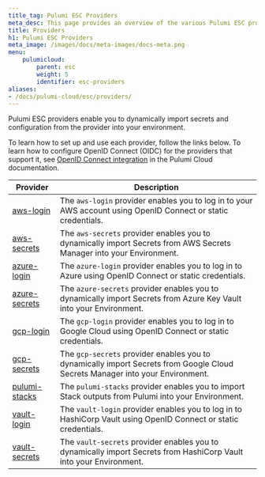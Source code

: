 ```yaml
---
title_tag: Pulumi ESC Providers
meta_desc: This page provides an overview of the various Pulumi ESC providers.
title: Providers
h1: Pulumi ESC Providers
meta_image: /images/docs/meta-images/docs-meta.png
menu:
    pulumicloud:
        parent: esc
        weight: 5
        identifier: esc-providers
aliases:
- /docs/pulumi-cloud/esc/providers/
---
```


Pulumi ESC providers enable you to dynamically import secrets and configuration from the provider into your environment.

To learn how to set up and use each provider, follow the links below. To learn how to configure OpenID Connect (OIDC) for the providers that support it, see [OpenID Connect integration](/docs/pulumi-cloud/oidc/) in the Pulumi Cloud documentation.

| Provider                                                         | Description                                                                                                                   |
|------------------------------------------------------------------|-------------------------------------------------------------------------------------------------------------------------------|
| [aws-login](/docs/pulumi-cloud/esc/providers/aws-login/)         | The `aws-login` provider enables you to log in to your AWS account using OpenID Connect or static credentials.                |
| [aws-secrets](/docs/pulumi-cloud/esc/providers/aws-secrets/)     | The `aws-secrets` provider enables you to dynamically import Secrets from AWS Secrets Manager into your Environment.          |
| [azure-login](/docs/pulumi-cloud/esc/providers/azure-login/)     | The `azure-login` provider enables you to log in to Azure using OpenID Connect or static credentials.                         |
| [azure-secrets](/docs/pulumi-cloud/esc/providers/azure-secrets/) | The `azure-secrets` provider enables you to dynamically import Secrets from Azure Key Vault into your Environment.            |
| [gcp-login](/docs/pulumi-cloud/esc/providers/gcp-login/)         | The `gcp-login` provider enables you to log in to Google Cloud using OpenID Connect or static credentials.                    |
| [gcp-secrets](/docs/pulumi-cloud/esc/providers/gcp-secrets/)     | The `gcp-secrets` provider enables you to dynamically import Secrets from Google Cloud Secrets Manager into your Environment. |
| [pulumi-stacks](/docs/pulumi-cloud/esc/providers/pulumi-stacks/) | The `pulumi-stacks` provider enables you to import Stack outputs from Pulumi into your Environment.                           |
| [vault-login](/docs/pulumi-cloud/esc/providers/vault-login/)     | The `vault-login` provider enables you to log in to HashiCorp Vault using OpenID Connect or static credentials.               |
| [vault-secrets](/docs/pulumi-cloud/esc/providers/vault-secrets/) | The `vault-secrets` provider enables you to dynamically import Secrets from HashiCorp Vault into your Environment.            |
